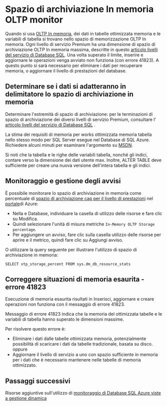 <properties
    pageTitle="Monitorare lo spazio di archiviazione in memoria XTP | Microsoft Azure"
    description="Stima e monitorare lo spazio di archiviazione in memoria XTP utilizzano, capacità; risolvere l'errore capacità 41823"
    services="sql-database"
    documentationCenter=""
    authors="jodebrui"
    manager="jhubbard"
    editor=""/>


<tags
    ms.service="sql-database"
    ms.workload="data-management"
    ms.tgt_pltfrm="na"
    ms.devlang="na"
    ms.topic="article"
    ms.date="10/03/2016"
    ms.author="jodebrui"/>


# <a name="monitor-in-memory-oltp-storage"></a>Spazio di archiviazione In memoria OLTP monitor

Quando si usa [OLTP In memoria](sql-database-in-memory.md), dei dati in tabelle ottimizzata memoria e le variabili di tabella si trovano nello spazio di memorizzazione OLTP In memoria. Ogni livello di servizio Premium ha una dimensione di spazio di archiviazione OLTP In memoria massima, descritte in questo [articolo livelli del servizio di Database SQL](sql-database-service-tiers.md#service-tiers-for-single-databases). Una volta superato il limite, inserire e aggiornare le operazioni venga avviato non funziona (con errore 41823). A questo punto si sarà necessario per eliminare i dati per recuperare memoria, o aggiornare il livello di prestazioni del database.

## <a name="determine-whether-data-will-fit-within-the-in-memory-storage-cap"></a>Determinare se i dati si adatteranno in delimitatore lo spazio di archiviazione in memoria

Determinare l'estremità di spazio di archiviazione: per le terminazioni di spazio di archiviazione dei diversi livelli di servizio Premium, consultare l' [articolo livelli del servizio di Database SQL](sql-database-service-tiers.md#service-tiers-for-single-databases) .

La stima dei requisiti di memoria per works ottimizzata memoria tabella nello stesso modo per SQL Server esegue nel Database di SQL Azure. Richiedere alcuni minuti per esaminare l'argomento su [MSDN](https://msdn.microsoft.com/library/dn282389.aspx).

Si noti che la tabella e le righe delle variabili tabella, nonché gli indici, contare verso la dimensione dei dati utente max. Inoltre, ALTER TABLE deve sufficiente per creare una nuova versione dell'intera tabella e gli indici.

## <a name="monitoring-and-alerting"></a>Monitoraggio e gestione degli avvisi

È possibile monitorare lo spazio di archiviazione in memoria come percentuale di [spazio di archiviazione cap per il livello di prestazioni](sql-database-service-tiers.md#service-tiers-for-single-databases) nel [portale](https://portal.azure.com/)di Azure: 

- Nella e Database, individuare la casella di utilizzo delle risorse e fare clic su Modifica.
- Quindi selezionare l'unità di misura metriche `In-Memory OLTP Storage percentage`.
- Per aggiungere un avviso, fare clic sulla casella utilizzo delle risorse per aprire e il metrico, quindi fare clic su Aggiungi avviso.

O utilizzare la query seguente per illustrare l'utilizzo di spazio di archiviazione in memoria:

    SELECT xtp_storage_percent FROM sys.dm_db_resource_stats


## <a name="correct-out-of-memory-situations---error-41823"></a>Correggere situazioni di memoria esaurita - errore 41823

Esecuzione di memoria esaurita risultati in Inserisci, aggiornare e creare operazioni non funziona con il messaggio di errore 41823.

Messaggio di errore 41823 indica che la memoria del ottimizzata tabelle e le variabili di tabella hanno superato le dimensioni massime.

Per risolvere questo errore è:


- Eliminare i dati dalle tabelle ottimizzata memoria, potenzialmente possibilità di scaricare i dati da tabelle tradizionale, basata su disco. oppure
- Aggiornare il livello di servizio a uno con spazio sufficiente in memoria per i dati che è necessario mantenere nelle tabelle di memoria ottimizzato.

## <a name="next-steps"></a>Passaggi successivi
Risorse aggiuntive sull'utilizzo di [monitoraggio di Database SQL Azure viste a gestione dinamica](sql-database-monitoring-with-dmvs.md)

